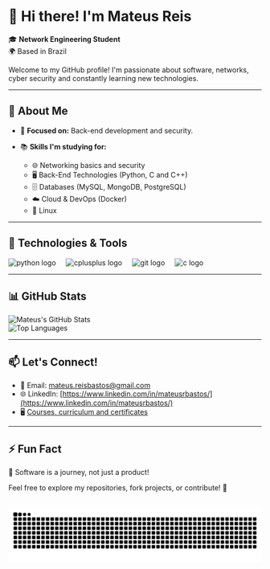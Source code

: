 # 👋 Hi there! I'm Mateus Reis  

🎓 **Network Engineering Student**  
🌍 Based in Brazil  

Welcome to my GitHub profile! I'm passionate about software, networks, cyber security and constantly learning new technologies.  

---

## 🌟 About Me  
- 🎯 **Focused on:** Back-end development and security.

- 📚 **Skills I'm studying for:**  
  - 🌐 Networking basics and security  
  - 🖥️ Back-End Technologies (Python, C and C++)  
  - 🗄️ Databases (MySQL, MongoDB, PostgreSQL)  
  - ☁️ Cloud & DevOps (Docker)  
  - 🐧 Linux
---


## 🚀 Technologies & Tools  

<div align="left">
  <img src="https://cdn.jsdelivr.net/gh/devicons/devicon/icons/python/python-original.svg" height="30" alt="python logo"  />
  <img width="12" />
  <img src="https://cdn.jsdelivr.net/gh/devicons/devicon/icons/cplusplus/cplusplus-original.svg" height="30" alt="cplusplus logo"  />
  <img width="12" />
  <img src="https://cdn.jsdelivr.net/gh/devicons/devicon/icons/git/git-original.svg" height="30" alt="git logo"  />
  <img width="12" />
  <img src="https://cdn.jsdelivr.net/gh/devicons/devicon/icons/c/c-original.svg" height="30" alt="c logo"  />
</div>


---

## 📊 GitHub Stats  

![Mateus's GitHub Stats](https://github-readme-stats.vercel.app/api?username=mateusrb6&show_icons=true&theme=radical)  
![Top Languages](https://github-readme-stats.vercel.app/api/top-langs/?username=mateusrb6&layout=compact&theme=radical)  


---

## 📫 Let's Connect!  
- 📧 Email: mateus.reisbastos@gmail.com  
- 🌐 LinkedIn: [https://www.linkedin.com/in/mateusrbastos/](https://www.linkedin.com/in/mateusrbastos/)  
- 🖥️ [Courses, curriculum and certificates](https://github.com/Mateusrb6/cursos-certificados)

---

## ⚡ Fun Fact  
🌟 Software is a journey, not just a product!  

Feel free to explore my repositories, fork projects, or contribute! 🚀  

<br clear="both">

<img src="https://raw.githubusercontent.com/mateusrb6/mateusrb6/output/snake.svg" alt="Snake animation" />

